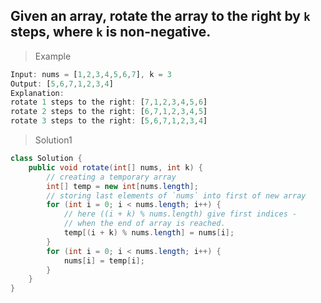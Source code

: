## Given an array, rotate the array to the right by `k` steps, where `k` is non-negative.

> Example
```dart
Input: nums = [1,2,3,4,5,6,7], k = 3
Output: [5,6,7,1,2,3,4]
Explanation:
rotate 1 steps to the right: [7,1,2,3,4,5,6]
rotate 2 steps to the right: [6,7,1,2,3,4,5]
rotate 3 steps to the right: [5,6,7,1,2,3,4]
```

>Solution1
```Java
class Solution {
    public void rotate(int[] nums, int k) {
        // creating a temporary array
        int[] temp = new int[nums.length];
        // storing last elements of `nums` into first of new array
        for (int i = 0; i < nums.length; i++) {
            // here ((i + k) % nums.length) give first indices -
            // when the end of array is reached.
            temp[(i + k) % nums.length] = nums[i];
        }
        for (int i = 0; i < nums.length; i++) {
            nums[i] = temp[i];
        }
    }
}
```